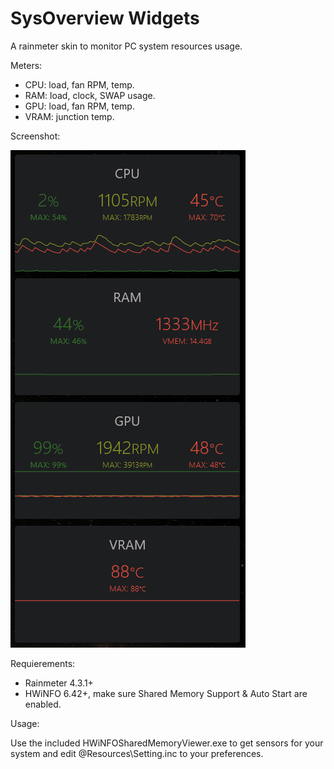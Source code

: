 # SysOverview Widgets

A rainmeter skin to monitor PC system resources usage.



Meters:

- CPU: load, fan RPM, temp.
- RAM: load, clock, SWAP usage.
- GPU: load, fan RPM, temp.
- VRAM: junction temp.



Screenshot:

![SysOverview](@Resources/SysOverview.PNG)



Requierements:

- Rainmeter 4.3.1+
- HWiNFO 6.42+, make sure Shared Memory Support & Auto Start are enabled.



Usage:

Use the included HWiNFOSharedMemoryViewer.exe to get sensors for your system and edit \@Resources\Setting.inc to your preferences.